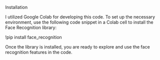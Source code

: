 Installation

I utilized Google Colab for developing this code. To set up the necessary environment, use the following code snippet in a Colab cell to install the Face Recognition library:



!pip install face_recognition

Once the library is installed, you are ready to explore and use the face recognition features in the code.
